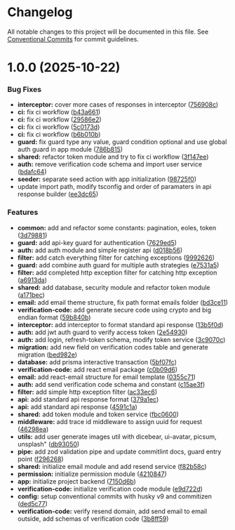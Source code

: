 # Changelog

All notable changes to this project will be documented in this file. See [Conventional Commits](https://conventionalcommits.org) for commit guidelines.

# 1.0.0 (2025-10-22)

### Bug Fixes

- **interceptor:** cover more cases of responses in interceptor ([756908c](https://github.com/NguyenPhuc2205/ecommerce-be/commit/756908ca7e6fab82ed4e831ef539edccb9877369))
- **ci:** fix ci workflow ([b43a661](https://github.com/NguyenPhuc2205/ecommerce-be/commit/b43a6616432202af6de6dca356a58bf6cc9486f5))
- **ci:** fix ci workflow ([29586e2](https://github.com/NguyenPhuc2205/ecommerce-be/commit/29586e2328de0a46201182e078f8beca2c480bfe))
- **ci:** fix ci workflow ([5c0173d](https://github.com/NguyenPhuc2205/ecommerce-be/commit/5c0173d5afbde5efec7a3e3aaece94aa6016234f))
- **ci:** fix ci workflow ([b6b010b](https://github.com/NguyenPhuc2205/ecommerce-be/commit/b6b010bac3bc809f06297680b6c784bf58ce06f3))
- **guard:** fix guard type any value, guard condition optional and use global auth guard in app module ([786b815](https://github.com/NguyenPhuc2205/ecommerce-be/commit/786b8151b4dec8822a3753cd428f46e578f69cdb))
- **shared:** refactor token module and try to fix ci workflow ([3f147ee](https://github.com/NguyenPhuc2205/ecommerce-be/commit/3f147ee1cd605ca9c8524ace3d139e04af679d9e))
- **auth:** remove verification code schema and import user service ([bdafc64](https://github.com/NguyenPhuc2205/ecommerce-be/commit/bdafc64ea4a5d4def3109bd94f59d93e79a4174a))
- **seeder:** separate seed action with app initialization ([98725f0](https://github.com/NguyenPhuc2205/ecommerce-be/commit/98725f0da596d0715ca65167150aa274d0666c5e))
- update import path, modify tsconfig and order of paramaters in api response builder ([ee3dc65](https://github.com/NguyenPhuc2205/ecommerce-be/commit/ee3dc65117842361b7c0cd0cb99fa6a85fe4a0ba))

### Features

- **common:** add and refactor some constants: pagination, eoles, token ([3d79881](https://github.com/NguyenPhuc2205/ecommerce-be/commit/3d79881ba2e114a4c98fd1664e137f05f616bea7))
- **guard:** add api-key guard for authentication ([7629ed5](https://github.com/NguyenPhuc2205/ecommerce-be/commit/7629ed5d5a28ac43ea63f5058639a5b8b113fe4d))
- **auth:** add auth module and simple register api ([d018b56](https://github.com/NguyenPhuc2205/ecommerce-be/commit/d018b5654d7b50fe1f4348ed890c6ae127af11bf))
- **filter:** add catch everything filter for catching exceptions ([9992626](https://github.com/NguyenPhuc2205/ecommerce-be/commit/99926268aea70e8b1f245be741f216a7dc833960))
- **guard:** add combine auth guard for multiple auth strategies ([e7531a5](https://github.com/NguyenPhuc2205/ecommerce-be/commit/e7531a5cb8052ac9f7af80059bd2aa9859e1e5f8))
- **filter:** add completed http exception filter for catching http exception ([a6913da](https://github.com/NguyenPhuc2205/ecommerce-be/commit/a6913da21ba36b6dcc498ef6578e0165d765fbf3))
- **shared:** add database, security module and refactor token module ([a171bec](https://github.com/NguyenPhuc2205/ecommerce-be/commit/a171bec00c4f7ff6bb95b3492fca118c62bf9a31))
- **email:** add email theme structure, fix path format emails folder ([bd3ce11](https://github.com/NguyenPhuc2205/ecommerce-be/commit/bd3ce116ad2da1912d547b993e9d3751269fa437))
- **verification-code:** add generate secure code using crypto and big endian format ([59b840b](https://github.com/NguyenPhuc2205/ecommerce-be/commit/59b840bd7ab426fda372dea637d3c5493713900e))
- **interceptor:** add interceptor to format standard api response ([13b5f0d](https://github.com/NguyenPhuc2205/ecommerce-be/commit/13b5f0df02c7a41c2df1150d87772dd292fc3df2))
- **auth:** add jwt auth guard to verify access token ([2e54930](https://github.com/NguyenPhuc2205/ecommerce-be/commit/2e5493076abeb55fe2f32d6a83d7923c123b355f))
- **auth:** add login, refresh-token schema, modify token service ([3c9070c](https://github.com/NguyenPhuc2205/ecommerce-be/commit/3c9070cebe1727faf9c362b091cc0c960892dd56))
- **migration:** add new field on verification codes table and generate migration ([bed982e](https://github.com/NguyenPhuc2205/ecommerce-be/commit/bed982e48dd30c4873a71b624aaf883f51e9bee4))
- **database:** add prisma interactive transaction ([5bf07fc](https://github.com/NguyenPhuc2205/ecommerce-be/commit/5bf07fc17df783b1a65eb4a5a57dcfcf2e3683fa))
- **verification-code:** add react email package ([c0b09d6](https://github.com/NguyenPhuc2205/ecommerce-be/commit/c0b09d6526bdfef2e19b7e693b92a8ed50e5a4be))
- **email:** add react-email structure for email template ([0355c71](https://github.com/NguyenPhuc2205/ecommerce-be/commit/0355c71b3f4b98aa80d0ad610d8a3ce739210332))
- **auth:** add send verification code schema and constant ([c15ae3f](https://github.com/NguyenPhuc2205/ecommerce-be/commit/c15ae3f5173e31e08c1eda9873ff2c4548717aef))
- **filter:** add simple http exception filter ([ac33ec6](https://github.com/NguyenPhuc2205/ecommerce-be/commit/ac33ec6b24c8197b1cd88c71767512d4a247d55b))
- **api:** add standard api response format ([379a1ec](https://github.com/NguyenPhuc2205/ecommerce-be/commit/379a1ecd70b7fa58a91d9c10c66d7832759f3267))
- **api:** add standard api response ([4591c1a](https://github.com/NguyenPhuc2205/ecommerce-be/commit/4591c1ada00f3d9f9d37fd8badcdd94f60c92ac7))
- **shared:** add token module and token service ([fbc0600](https://github.com/NguyenPhuc2205/ecommerce-be/commit/fbc0600085ff62b1201b8a31da8214583dd313c7))
- **middleware:** add trace id middleware to assign uuid for request ([46298ea](https://github.com/NguyenPhuc2205/ecommerce-be/commit/46298eabb082e52b94b44957ef27193a2cc1ab87))
- **utils:** add user generate images util with dicebear, ui-avatar, picsum, unsplash" ([db93050](https://github.com/NguyenPhuc2205/ecommerce-be/commit/db930507b3a331813102b6a571f1ecb113f4a1dd))
- **pipe:** add zod validation pipe and update commitlint docs, guard entry point ([f296268](https://github.com/NguyenPhuc2205/ecommerce-be/commit/f2962686c436f8bd647555be1dceecefd7c213b0))
- **shared:** initialize email module and add resend service ([f82b58c](https://github.com/NguyenPhuc2205/ecommerce-be/commit/f82b58c4ff22a9cbdc3c518e9666ae6063022f92))
- **permission:** initialize permission module ([4210847](https://github.com/NguyenPhuc2205/ecommerce-be/commit/4210847d9757ee9a3132601de2c1d0ecf5be16df))
- **app:** initialize project backend ([7150d6b](https://github.com/NguyenPhuc2205/ecommerce-be/commit/7150d6b2e18c6815a742414808832b54361c02f6))
- **verification-code:** initialize verification code module ([e9d722d](https://github.com/NguyenPhuc2205/ecommerce-be/commit/e9d722da30dd7fd5e8e0ccd6b3009bb0db6969f3))
- **config:** setup conventional commits with husky v9 and commitizen ([ded5c77](https://github.com/NguyenPhuc2205/ecommerce-be/commit/ded5c778314fccaabb72cdd5513595ac755c1129))
- **verification-code:** verify resend domain, add send email to email outside, add schemas of verification code ([3b8ff59](https://github.com/NguyenPhuc2205/ecommerce-be/commit/3b8ff593695921d5a701e67e38a07c3f86782a20))
